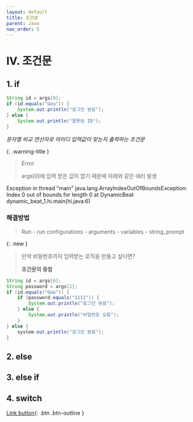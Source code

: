 ```yaml
---
layout: default
title: 조건문
parent: Java
nav_order: 5
---
```


# IV. 조건문

## 1. if

```java
String id = args[0];
if (id.equals("Goo")) {
	System.out.println("로그인 완료");
} else {
	System.out.println("잘못된 ID");
}
```
_문자열 비교 연산자로 아이디 입력값이 맞는지 출력하는 조건문_

{: .warning-title }
>Error
>
> args[0]에 입력 받은 값이 없기 때문에 아래와 같은 에러 발생

<div class="code-example" markdown="1">
Exception in thread "main" java.lang.ArrayIndexOutOfBoundsException:
Index 0 out of bounds for length 0 at DynamicBeat dynamic_beat_1.hi.main(hi.java:6)
</div>

### **해결방법**
> Run - run configurations - arguments - variables - string_prompt

{: .new }
> 만약 비밀번호까지 입력받는 로직을 만들고 싶다면?
>
> **조건문의 중첩**

```java
String id = args[0];
String password = args[1];
if (id.equals("Goo")) {
	if (password.equals("1111")) {
		System.out.println("로그인 완료");
	} else {
		System.out.println("비밀번호 오류");
	}
} else {
	system.out.println("로그인 완료");
}
```

## 2. else
## 3. else if
## 4. switch


[Link button](https://opentutorials.org/course/1223/5335){: .btn .btn-outline }